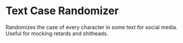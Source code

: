 # Text Case Randomizer

Randomizes the case of every character in some text for social media. Useful for mocking retards and shitheads. 
